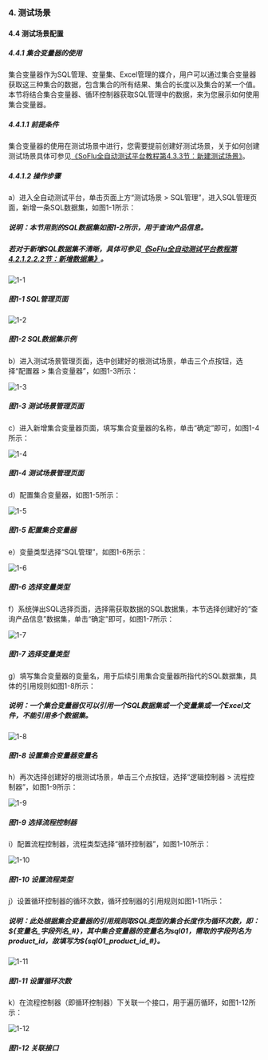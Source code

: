 ### 4. 测试场景

#### 4.4 测试场景配置

##### 4.4.1 集合变量器的使用

集合变量器作为SQL管理、变量集、Excel管理的媒介，用户可以通过集合变量器获取这三种集合的数据，包含集合的所有结果、集合的长度以及集合的某一个值。本节将结合集合变量器、循环控制器获取SQL管理中的数据，来为您展示如何使用集合变量器。

##### 4.4.1.1 前提条件

集合变量器的使用在测试场景中进行，您需要提前创建好测试场景，关于如何创建测试场景具体可参见[《SoFlu全自动测试平台教程第4.3.3节：新建测试场景》](https://gitee.com/feisuanyz/SoFlu-adp/blob/master/SoFlu%E5%85%A8%E8%87%AA%E5%8A%A8%E6%B5%8B%E8%AF%95%E5%B9%B3%E5%8F%B0%E6%95%99%E7%A8%8B/4.%20%E6%B5%8B%E8%AF%95%E5%9C%BA%E6%99%AF/3.%20%E6%B5%8B%E8%AF%95%E5%9C%BA%E6%99%AF%E7%AE%A1%E7%90%86/2.%20%E6%96%B0%E5%BB%BA%E6%B5%8B%E8%AF%95%E5%9C%BA%E6%99%AF.md)。

##### 4.4.1.2 操作步骤

a）进入全自动测试平台，单击页面上方“测试场景 > SQL管理”，进入SQL管理页面，新增一条SQL数据集，如图1-1所示：

##### 说明：本节用到的SQL数据集如图1-2所示，用于查询产品信息。

##### 若对于新增SQL数据集不清晰，具体可参见[《SoFlu全自动测试平台教程第4.2.1.2.2.2节：新增数据集》](https://gitee.com/feisuanyz/SoFlu-adp/blob/master/SoFlu%E5%85%A8%E8%87%AA%E5%8A%A8%E6%B5%8B%E8%AF%95%E5%B9%B3%E5%8F%B0%E6%95%99%E7%A8%8B/4.%20%E6%B5%8B%E8%AF%95%E5%9C%BA%E6%99%AF/2.%20%E6%95%B0%E6%8D%AE%E9%9B%86%E7%AE%A1%E7%90%86/1.%20SQL%E7%AE%A1%E7%90%86/2.%20%E6%95%B0%E6%8D%AE%E9%9B%86/2.%20%E6%96%B0%E5%A2%9E%E6%95%B0%E6%8D%AE%E9%9B%86.md)。

![1-1](https://www.feisuanyz.com/fstest/cscj/cscjpeizhi/collection_1.png)

##### 图1-1 SQL管理页面

![1-2](https://www.feisuanyz.com/fstest/cscj/cscjpeizhi/collection_2.png)

##### 图1-2 SQL数据集示例

b）进入测试场景管理页面，选中创建好的根测试场景，单击三个点按钮，选择“配置器 > 集合变量器”，如图1-3所示：

![1-3](https://www.feisuanyz.com/fstest/cscj/cscjpeizhi/collection_3.png)

##### 图1-3 测试场景管理页面

c）进入新增集合变量器页面，填写集合变量器的名称，单击“确定”即可，如图1-4所示：

![1-4](https://www.feisuanyz.com/fstest/cscj/cscjpeizhi/collection_4.png)

##### 图1-4 测试场景管理页面

d）配置集合变量器，如图1-5所示：

![1-5](https://www.feisuanyz.com/fstest/cscj/cscjpeizhi/collection_5.png)

##### 图1-5 配置集合变量器

e）变量类型选择“SQL管理”，如图1-6所示：

![1-6](https://www.feisuanyz.com/fstest/cscj/cscjpeizhi/collection_6.png)

##### 图1-6 选择变量类型

f）系统弹出SQL选择页面，选择需获取数据的SQL数据集，本节选择创建好的“查询产品信息”数据集，单击“确定”即可，如图1-7所示：

![1-7](https://www.feisuanyz.com/fstest/cscj/cscjpeizhi/collection_7.png)

##### 图1-7 选择变量类型

g）填写集合变量器的变量名，用于后续引用集合变量器所指代的SQL数据集，具体的引用规则如图1-8所示：

##### 说明：一个集合变量器仅可以引用一个SQL数据集或一个变量集或一个Excel文件，不能引用多个数据集。

![1-8](https://www.feisuanyz.com/fstest/cscj/cscjpeizhi/collection_8.png)

##### 图1-8 设置集合变量器变量名

h）再次选择创建好的根测试场景，单击三个点按钮，选择“逻辑控制器 > 流程控制器”，如图1-9所示：

![1-9](https://www.feisuanyz.com/fstest/cscj/cscjpeizhi/collection_9.png)

##### 图1-9 选择流程控制器

i）配置流程控制器，流程类型选择“循环控制器”，如图1-10所示：

![1-10](https://www.feisuanyz.com/fstest/cscj/cscjpeizhi/collection_10.png)

##### 图1-10 设置流程类型

j）设置循环控制器的循环次数，循环控制器的引用规则如图1-11所示：

##### 说明：此处根据集合变量器的引用规则取SQL类型的集合长度作为循环次数，即：${变量名_字段列名_#}，其中集合变量器的变量名为sql01，需取的字段列名为product_id，故填写为${sql01_product_id_#}。

![1-11](https://www.feisuanyz.com/fstest/cscj/cscjpeizhi/collection_11.png)

##### 图1-11 设置循环次数

k）在流程控制器（即循环控制器）下关联一个接口，用于遍历循环，如图1-12所示：

![1-12](https://www.feisuanyz.com/fstest/cscj/cscjpeizhi/collection_12.png)

##### 图1-12 关联接口
